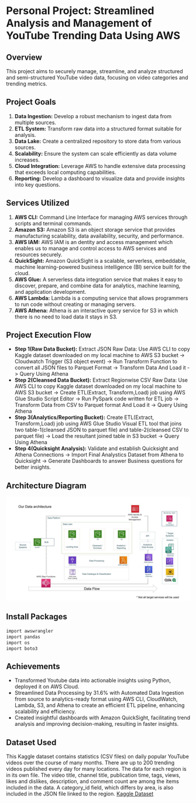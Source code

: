 # Personal Project: Streamlined Analysis and Management of YouTube Trending Data Using AWS

## Overview
This project aims to securely manage, streamline, and analyze structured and semi-structured YouTube video data, focusing on video categories and trending metrics.

## Project Goals
1. **Data Ingestion:** Develop a robust mechanism to ingest data from multiple sources.
2. **ETL System:** Transform raw data into a structured format suitable for analysis.
3. **Data Lake:** Create a centralized repository to store data from various sources.
4. **Scalability:** Ensure the system can scale efficiently as data volume increases.
5. **Cloud Integration:** Leverage AWS to handle extensive data processing that exceeds local computing capabilities.
6. **Reporting:** Develop a dashboard to visualize data and provide insights into key questions.

## Services Utilized
1. **AWS CLI:** Command Line Interface for managing AWS services through scripts and terminal commands.
2. **Amazon S3:** Amazon S3 is an object storage service that provides manufacturing scalability, data availability, security, and performance.
3. **AWS IAM:** AWS IAM is an dentity and access management which enables us to manage and control access to AWS services and resources securely.
4. **QuickSight:** Amazon QuickSight is a scalable, serverless, embeddable, machine learning-powered business intelligence (BI) service built for the cloud.
5. **AWS Glue:** A serverless data integration service that makes it easy to discover, prepare, and combine data for analytics, machine learning, and application development.
6. **AWS Lambda:** Lambda is a computing service that allows programmers to run code without creating or managing servers.
7. **AWS Athena:** Athena is an interactive query service for S3 in which there is no need to load data it stays in S3.

## Project Execution Flow
- **Step 1(Raw Data Bucket):**
Extract JSON Raw Data: Use AWS CLI to copy Kaggle dataset downloaded on my local machine to AWS S3 bucket -> Cloudwatch Trigger (S3 object event) -> Run Transform Function to convert all JSON files to Parquet Format -> Transform Data And Load it -> Query Using Athena
- **Step 2(Cleansed Data Bucket):**
Extract Regionwise CSV Raw Data: Use AWS CLI to copy Kaggle dataset downloaded on my local machine to AWS S3 bucket -> Create ETL(Extract, Transform,Load) job using AWS Glue Studio Script Editor -> Run PySpark code written for ETL job -> Transform Data from CSV to Parquet format And Load it -> Query Using Athena
- **Step 3(Analytics/Reporting Bucket):**
Create ETL(Extract, Transform,Load) job using AWS Glue Studio Visual ETL tool that joins two table-1(cleansed JSON to parquet file) and table-2(cleansed CSV to parquet file)  -> Load the resultant joined table in S3 bucket -> Query Using Athena
- **Step 4(Quicksight Analysis):**
Validate and establish Quicksight and Athena Connections -> Import Final Analystics Dataset from Athena to Quicksight -> Generate Dashboards to answer Business questions for better insights.

## Architecture Diagram
![Architecture Diagram](https://github.com/panditpooja/youtube-data-etl-and-analysis-aws-project/blob/dev/architecture.jpeg)

## Install Packages
```
import awswrangler
import pandas
import os
import boto3
```

## Achievements
- Transformed Youtube data into actionable insights using Python, deployed it on AWS Cloud.
- Streamlined Data Processing by 31.6% with Automated Data Ingestion from source to analytics-ready format using AWS CLI, CloudWatch, Lambda, S3, and Athena to create an efficient ETL pipeline, enhancing scalability and efficiency.
- Created insightful dashboards with Amazon QuickSight, facilitating trend analysis and improving decision-making, resulting in faster insights.

## Dataset Used
This Kaggle dataset contains statistics (CSV files) on daily popular YouTube videos over the course of many months. There are up to 200 trending videos published every day for many locations. The data for each region is in its own file. The video title, channel title, publication time, tags, views, likes and dislikes, description, and comment count are among the items included in the data. A category_id field, which differs by area, is also included in the JSON file linked to the region.
[Kaggle Dataset](https://www.kaggle.com/datasets/datasnaek/youtube-new)

